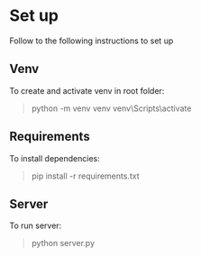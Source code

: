 # Set up
Follow to the following instructions to set up

## Venv
To create and activate venv in root folder:
> python -m venv venv
> venv\Scripts\activate
> 
## Requirements
To install dependencies:
> pip install -r requirements.txt

## Server
To run server:
> python server.py